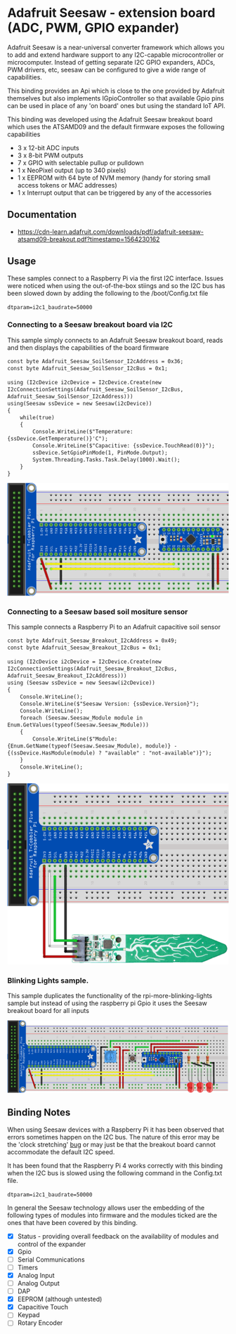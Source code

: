 ﻿# Adafruit Seesaw - extension board (ADC, PWM, GPIO expander)

Adafruit Seesaw is a near-universal converter framework which allows you to add and extend hardware support to any I2C-capable microcontroller or microcomputer. Instead of getting separate I2C GPIO expanders, ADCs, PWM drivers, etc, seesaw can be configured to give a wide range of capabilities.

This binding provides an Api which is close to the one provided by Adafruit themselves but also implements IGpioController so that available Gpio pins can be used in place of any 'on board' ones but using the standard IoT API.

This binding was developed using the Adafruit Seesaw breakout board which uses the ATSAMD09 and the default firmware exposes the following capabilities

* 3 x 12-bit ADC inputs
* 3 x 8-bit PWM outputs
* 7 x GPIO with selectable pullup or pulldown
* 1 x NeoPixel output (up to 340 pixels)
* 1 x EEPROM with 64 byte of NVM memory (handy for storing small access tokens or MAC addresses)
* 1 x Interrupt output that can be triggered by any of the accessories

## Documentation

- https://cdn-learn.adafruit.com/downloads/pdf/adafruit-seesaw-atsamd09-breakout.pdf?timestamp=1564230162

## Usage

These samples connect to a Raspberry Pi via the first I2C interface. Issues were noticed when using the out-of-the-box stiings and so the I2C bus has been slowed down by adding the following to the /boot/Config.txt file

 `dtparam=i2c1_baudrate=50000`

### Connecting to a Seesaw breakout board via I2C

This sample simply connects to an Adafruit Seesaw breakout board, reads and then displays the capabilities of the board firmware

    const byte Adafruit_Seesaw_SoilSensor_I2cAddress = 0x36;
    const byte Adafruit_Seesaw_SoilSensor_I2cBus = 0x1;

    using (I2cDevice i2cDevice = I2cDevice.Create(new I2cConnectionSettings(Adafruit_Seesaw_SoilSensor_I2cBus, Adafruit_Seesaw_SoilSensor_I2cAddress)))
    using(Seesaw ssDevice = new Seesaw(i2cDevice))
    {
        while(true)
        {
            Console.WriteLine($"Temperature: {ssDevice.GetTemperature()}'C");
            Console.WriteLine($"Capacitive: {ssDevice.TouchRead(0)}");
            ssDevice.SetGpioPinMode(1, PinMode.Output);
            System.Threading.Tasks.Task.Delay(1000).Wait();
        }
    }

![Seesaw capabilities](SeesawSampleCapabilities_bb.png)

### Connecting to a Seesaw based soil mositure sensor

This sample connects a Raspberry Pi to an Adafruit capacitive soil sensor

    const byte Adafruit_Seesaw_Breakout_I2cAddress = 0x49;
    const byte Adafruit_Seesaw_Breakout_I2cBus = 0x1;

    using (I2cDevice i2cDevice = I2cDevice.Create(new I2cConnectionSettings(Adafruit_Seesaw_Breakout_I2cBus, Adafruit_Seesaw_Breakout_I2cAddress)))
    using (Seesaw ssDevice = new Seesaw(i2cDevice))
    {
        Console.WriteLine();
        Console.WriteLine($"Seesaw Version: {ssDevice.Version}");
        Console.WriteLine();
        foreach (Seesaw.Seesaw_Module module in Enum.GetValues(typeof(Seesaw.Seesaw_Module)))
        {
            Console.WriteLine($"Module: {Enum.GetName(typeof(Seesaw.Seesaw_Module), module)} - {(ssDevice.HasModule(module) ? "available" : "not-available")}");
        }
        Console.WriteLine();
    }

![Seesaw sample soil sensor](SeesawSampleSoilSensor_bb.png)

### Blinking Lights sample.

This sample duplicates the functionality of the rpi-more-blinking-lights sample but instead of using the raspberry pi Gpio it uses the Seesaw breakout board for all inputs

![](SeesawSampleBlinkingLights_bb.png)

## Binding Notes

When using Seesaw devices with a Raspberry Pi it has been observed that errors sometimes happen on the I2C bus. The nature of this error may be the 'clock stretching' [bug](http://www.advamation.com/knowhow/raspberrypi/rpi-i2c-bug.html) or may just be that the breakout board cannot accommodate the default I2C speed.

It has been found that the Raspberry Pi 4 works correctly with this binding when the I2C bus is slowed using the following command in the Config.txt file.

`dtparam=i2c1_baudrate=50000`

In general the Seesaw technology allows user the embedding of the following types of modules into firmware and the modules ticked are the ones that have been covered by this binding.

- [X] Status - providing overall feedback on the availability of modules and control of the expander
- [X] Gpio
- [ ] Serial Communications
- [ ] Timers
- [X] Analog Input
- [ ] Analog Output
- [ ] DAP
- [X] EEPROM (although untested)
- [X] Capacitive Touch
- [ ] Keypad
- [ ] Rotary Encoder
